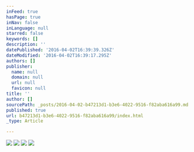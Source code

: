 ```yaml
---
inFeed: true
hasPage: true
inNav: false
inLanguage: null
starred: false
keywords: []
description: ''
datePublished: '2016-04-02T16:39:39.326Z'
dateModified: '2016-04-02T16:39:17.295Z'
authors: []
publisher:
  name: null
  domain: null
  url: null
  favicon: null
title: ''
author: []
sourcePath: _posts/2016-04-02-b47213d1-b3e6-4022-9516-f82aba616a99.md
published: true
url: b47213d1-b3e6-4022-9516-f82aba616a99/index.html
_type: Article

---
```

![](https://the-grid-user-content.s3-us-west-2.amazonaws.com/cb63f2e3-acc5-478d-a5a7-f0231cc3433c.jpg)
![](https://the-grid-user-content.s3-us-west-2.amazonaws.com/62c105e0-c97c-4e26-8d78-b9bd979c1b76.jpg)
![](https://the-grid-user-content.s3-us-west-2.amazonaws.com/68deb17b-c601-462e-990f-e901ad7de3ba.jpg)
![](https://the-grid-user-content.s3-us-west-2.amazonaws.com/2a2c6bf5-50f3-49b6-a232-47dd80de7f5d.jpg)
